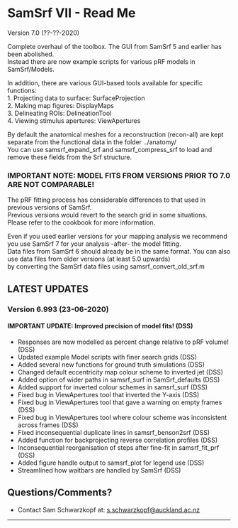 # SamSrf VII - Read Me
Version 7.0 (??-??-2020)

Complete overhaul of the toolbox. The GUI from SamSrf 5 and earlier has been abolished.  
Instead there are now example scripts for various pRF models in SamSrf/Models.  

In addition, there are various GUI-based tools available for specific functions:  
    1. Projecting data to surface:  SurfaceProjection  
    2. Making map figures:          DisplayMaps  
    3. Delineating ROIs:            DelineationTool  
    4. Viewing stimulus apertures:  ViewApertures

By default the anatomical meshes for a reconstruction (recon-all) are kept separate from the functional data in the folder ../anatomy/  
You can use samsrf_expand_srf and samsrf_compress_srf to load and remove these fields from the Srf structure.  

### IMPORTANT NOTE: MODEL FITS FROM VERSIONS PRIOR TO 7.0 ARE NOT COMPARABLE!  
The pRF fitting process has considerable differences to that used in previous versions of SamSrf.  
Previous versions would revert to the search grid in some situations.  
Please refer to the cookbook for more information.  

Even if you used earlier versions for your mapping analysis we recommend you use SamSrf 7 for your analysis -after- the model fitting.  
Data files from SamSrf 6 should already be in the same format. You can also use data files from older versions (at least 5.0 upwards)  
by converting the SamSrf data files using samsrf_convert_old_srf.m  

## LATEST UPDATES 

### Version 6.993 (23-06-2020)  
#### IMPORTANT UPDATE: Improved precision of model fits! (DSS)  
- Responses are now modelled as percent change relative to pRF volume! (DSS)  
- Updated example Model scripts with finer search grids (DSS)  
- Added several new functions for ground truth simulations (DSS)  
- Changed default eccentricity map colour scheme to inverted jet (DSS)  
- Added option of wider paths in samsrf_surf in SamSrf_defaults (DSS)  
- Added support for inverted colour schemes in samsrf_surf (DSS)  
- Fixed bug in ViewApertures tool that inverted the Y-axis (DSS)  
- Fixed bug in ViewApertures tool that gave a warning on empty frames (DSS)  
- Fixed bug in ViewApertures tool where colour scheme was inconsistent across frames (DSS)  
- Fixed inconsequential duplicate lines in samsrf_benson2srf (DSS)  
- Added function for backprojecting reverse correlation profiles (DSS)  
- Inconsequential reorganisation of steps after fine-fit in samsrf_fit_prf (DSS)  
- Added figure handle output to samsrf_plot for legend use (DSS)  
- Streamlined how waitbars are handled by SamSrf (DSS)   

## Questions/Comments?
* Contact Sam Schwarzkopf at: s.schwarzkopf@auckland.ac.nz

------
